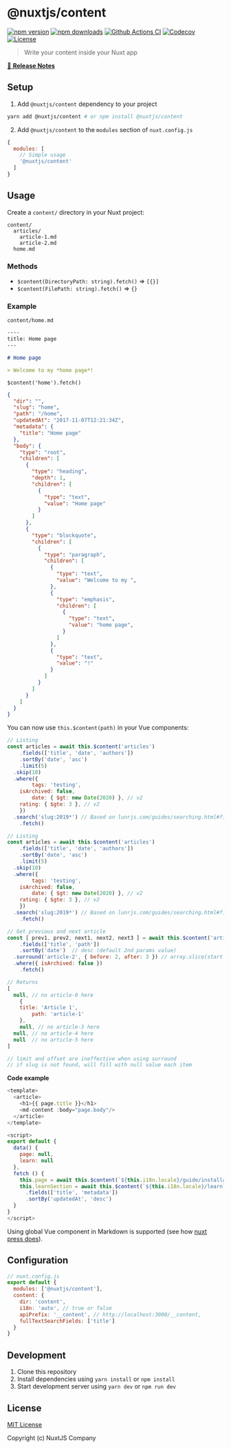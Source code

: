 # @nuxtjs/content

[![npm version][npm-version-src]][npm-version-href]
[![npm downloads][npm-downloads-src]][npm-downloads-href]
[![Github Actions CI][github-actions-ci-src]][github-actions-ci-href]
[![Codecov][codecov-src]][codecov-href]
[![License][license-src]][license-href]

> Write your content inside your Nuxt app

[📖 **Release Notes**](./CHANGELOG.md)

## Setup

1. Add `@nuxtjs/content` dependency to your project

```bash
yarn add @nuxtjs/content # or npm install @nuxtjs/content
```

2. Add `@nuxtjs/content` to the `modules` section of `nuxt.config.js`

```js
{
  modules: [
    // Simple usage
    '@nuxtjs/content'
  ]
}
```

## Usage

Create a `content/` directory in your Nuxt project:

```
content/
  articles/
    article-1.md
    article-2.md
  home.md
```

### Methods

- `$content(DirectoryPath: string).fetch()` ⇒ `[{}]`
- `$content(FilePath: string).fetch()` ⇒ `{}`

### Example

`content/home.md`

```md
----
title: Home page
---

# Home page

> Welcome to my *home page*!
```

`$content('home').fetch()`

```json
{
  "dir": "",
  "slug": "home",
  "path": "/home",
  "updatedAt": "2017-11-07T12:21:34Z",
  "metadata": {
    "title": "Home page"
  },
  "body": {
    "type": "root",
    "children": [
      {
        "type": "heading",
        "depth": 1,
        "children": [
          {
            "type": "text",
            "value": "Home page"
          }
        ]
      },
      {
        "type": "blockquote",
        "children": [
          {
            "type": "paragraph",
            "children": [
              {
                "type": "text",
                "value": "Welcome to my ",
              },
              {
                "type": "emphasis",
                "children": [
                  {
                    "type": "text",
                    "value": "home page",
                  }
                ]
              },
              {
                "type": "text",
                "value": "!"
              }
            ]
          }
        ]
      }
    ]
  }
}
```

You can now use `this.$content(path)` in your Vue components:

```js
// Listing
const articles = await this.$content('articles')
	.fields(['title', 'date', 'authors'])
	.sortBy('date', 'asc')
	.limit(5)
  .skip(10)
  .where({
		tags: 'testing',
    isArchived: false,
		date: { $gt: new Date(2020) }, // v2
    rating: { $gte: 3 }, // v2
	})
  .search('slug:2019*') // Based on lunrjs.com/guides/searching.html#fields
	.fetch()
```

```js
// Listing
const articles = await this.$content('articles')
	.fields(['title', 'date', 'authors'])
	.sortBy('date', 'asc')
	.limit(5)
  .skip(10)
  .where({
		tags: 'testing',
    isArchived: false,
		date: { $gt: new Date(2020) }, // v2
    rating: { $gte: 3 }, // v2
	})
  .search('slug:2019*') // Based on lunrjs.com/guides/searching.html#fields
	.fetch()
```

```js
// Get previous and next article
const [ prev1, prev2, next1, next2, next3 ] = await this.$content('articles')
	.fields(['title', 'path'])
	.sortBy('date')  // desc (default 2nd params value)
  .surround('article-2', { before: 2, after: 3 }) // array.slice(start (indexOf(my-article) - before), end (1 + before + start))
  .where({ isArchived: false })
	.fetch()

// Returns
[
  null, // no article-0 here
	{
    title: 'Article 1',
		path: 'article-1'
	},
	null, // no article-3 here
  null, // no article-4 here
  null  // no article-5 here
]

// limit and offset are ineffective when using surround
// if slug is not found, will fill with null value each item
```

**Code example**

```js
<template>
  <article>
    <h1>{{ page.title }}</h1>
    <md-content :body="page.body"/>
  </article>
</template>

<script>
export default {
  data() {
    page: null,
    learn: null
  },
  fetch () {
    this.page = await this.$content(`${this.i18n.locale}/guide/installation`).fetch()
    this.learnSection = await this.$content(`${this.i18n.locale}/learn`)
      .fields(['title', 'metadata'])
      .sortBy('updatedAt', 'desc')
  }
}
</script>
```

Using global Vue component in Markdown is supported (see how [nuxt press does](https://nuxt.press/en/customize/#using-components)).

## Configuration

```js
// nuxt.config.js
export default {
  modules: ['@nuxtjs/content'],
  content: {
    dir: 'content',
    i18n: 'auto', // true or false
    apiPrefix: '__content', // http://localhost:3000/__content,
    fullTextSearchFields: ['title']
  }
}
```

## Development

1. Clone this repository
2. Install dependencies using `yarn install` or `npm install`
3. Start development server using `yarn dev` or `npm run dev`

## License

[MIT License](./LICENSE)

Copyright (c) NuxtJS Company

<!-- Badges -->
[npm-version-src]: https://img.shields.io/npm/v/@nuxtjs/content/latest.svg
[npm-version-href]: https://npmjs.com/package/@nuxtjs/content

[npm-downloads-src]: https://img.shields.io/npm/dt/@nuxtjs/content.svg
[npm-downloads-href]: https://npmjs.com/package/@nuxtjs/content

[github-actions-ci-src]: https://github.com/nuxt-company/content-module/workflows/ci/badge.svg
[github-actions-ci-href]: https://github.com/nuxt-company/content-module/actions?query=workflow%3Aci

[codecov-src]: https://img.shields.io/codecov/c/github/nuxt-company/content-module.svg
[codecov-href]: https://codecov.io/gh/nuxt-company/content-module

[license-src]: https://img.shields.io/npm/l/@nuxtjs/content.svg
[license-href]: https://npmjs.com/package/@nuxtjs/content
